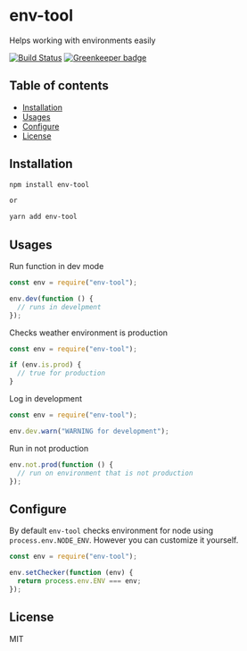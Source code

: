 # env-tool

Helps working with environments easily

[![Build Status](https://travis-ci.com/doniyor2109/env-tools.svg?branch=master)](https://travis-ci.com/doniyor2109/env-tools)
[![Greenkeeper badge](https://badges.greenkeeper.io/doniyor2109/env-tool.svg)](https://greenkeeper.io/)

## Table of contents

- [Installation](#installation)
- [Usages](#usages)
- [Configure](#configure)
- [License](#license)

## Installation

```bash
npm install env-tool

or

yarn add env-tool
```

## Usages

Run function in dev mode

```js
const env = require("env-tool");

env.dev(function () {
  // runs in develpment
});

```

Checks weather environment is production

```js
const env = require("env-tool");

if (env.is.prod) {
  // true for production
}
```

Log in development

```js
const env = require("env-tool");

env.dev.warn("WARNING for development");
```

Run in not production
```js
env.not.prod(function () {
  // run on environment that is not production
});
```


## Configure

By default `env-tool` checks environment for node using `process.env.NODE_ENV`. However you can customize it yourself.

```js
const env = require("env-tool");

env.setChecker(function (env) {
  return process.env.ENV === env;
});
```

## License

MIT